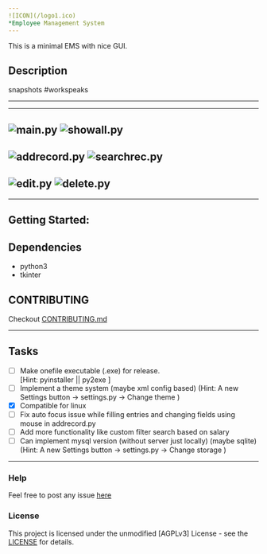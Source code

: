 ```yaml
---
![ICON](/logo1.ico)
*Employee Management System
---
```


This is a minimal EMS with nice GUI.

## Description

snapshots #workspeaks

---
---
![main.py](/snapshots/main.png)
![showall.py](/snapshots/showall.png)
---
![addrecord.py](/snapshots/addrecord.png)
![searchrec.py](/snapshots/searchrec.png)
---
![edit.py](/snapshots/edit.png)
![delete.py](/snapshots/delete.png)
---
---

## Getting Started:


## Dependencies

* python3
* tkinter

## CONTRIBUTING
Checkout [CONTRIBUTING.md](/CONTRIBUTING.md)

---

## Tasks

- [ ] Make onefile executable (.exe) for release. <br> [Hint: pyinstaller || py2exe ]
- [ ] Implement a theme system (maybe xml config based) (Hint: A new Settings button -> settings.py -> Change theme )
- [x] Compatible for linux 
- [ ] Fix auto focus issue while filling entries and changing fields using mouse in addrecord.py
- [ ] Add more functionality like custom filter search based on salary
- [ ] Can implement mysql version (without server just locally) (maybe sqlite) (Hint: A new Settings button -> settings.py -> Change storage )

---

### Help

Feel free to post any issue [here](https://github.com/uti1man/ems/issues)

### License

This project is licensed under the unmodified [AGPLv3] License - see the [LICENSE](/LICENSE) for details.
